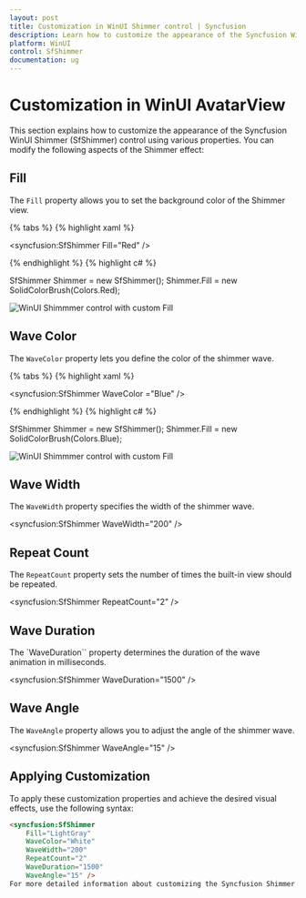```yaml
---
layout: post
title: Customization in WinUI Shimmer control | Syncfusion
description: Learn how to customize the appearance of the Syncfusion WinUI Shimmer(SfShimmer) control using various properties like Fill, Wave Color, Wave Width, Repeat Count, Wave Duration, and Wave Angle.
platform: WinUI
control: SfShimmer
documentation: ug
---
```


# Customization in WinUI AvatarView

This section explains how to customize the appearance of the Syncfusion WinUI Shimmer (SfShimmer) control using various properties. You can modify the following aspects of the Shimmer effect:

## Fill

The `Fill` property allows you to set the background color of the Shimmer view.

{% tabs %}
{% highlight xaml %}

<syncfusion:SfShimmer Fill="Red" />

{% endhighlight %}
{% highlight c# %}

SfShimmer Shimmer = new SfShimmer();
Shimmer.Fill = new SolidColorBrush(Colors.Red);

![WinUI Shimmmer control with custom Fill](SfShimmer_images/Gettting_Started/winui_shimmer_fill.gif)


## Wave Color

The `WaveColor` property lets you define the color of the shimmer wave.

{% tabs %}
{% highlight xaml %}

<syncfusion:SfShimmer WaveColor ="Blue" />

{% endhighlight %}
{% highlight c# %}

SfShimmer Shimmer = new SfShimmer();
Shimmer.Fill = new SolidColorBrush(Colors.Blue);

![WinUI Shimmmer control with custom Fill](SfShimmer_images/Gettting_Started/winui_shimmer_wavecolor.gif)

## Wave Width
The `WaveWidth` property specifies the width of the shimmer wave.


<syncfusion:SfShimmer WaveWidth="200" />

## Repeat Count
The `RepeatCount` property sets the number of times the built-in view should be repeated.


<syncfusion:SfShimmer RepeatCount="2" />

## Wave Duration
The `WaveDuration`` property determines the duration of the wave animation in milliseconds.


<syncfusion:SfShimmer WaveDuration="1500" />

## Wave Angle
The `WaveAngle` property allows you to adjust the angle of the shimmer wave.

<syncfusion:SfShimmer WaveAngle="15" />

## Applying Customization
To apply these customization properties and achieve the desired visual effects, use the following syntax:

```markdown
<syncfusion:SfShimmer
    Fill="LightGray"
    WaveColor="White"
    WaveWidth="200"
    RepeatCount="2"
    WaveDuration="1500"
    WaveAngle="15" />
For more detailed information about customizing the Syncfusion Shimmer control, refer to the Syncfusion Shimmer documentation.